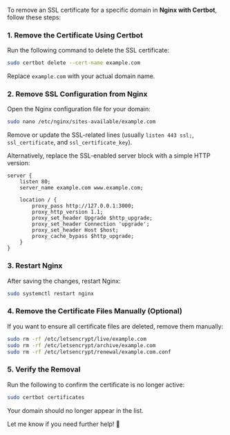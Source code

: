 To remove an SSL certificate for a specific domain in **Nginx with Certbot**, follow these steps:

### **1. Remove the Certificate Using Certbot**
Run the following command to delete the SSL certificate:
```bash
sudo certbot delete --cert-name example.com
```
Replace `example.com` with your actual domain name.

### **2. Remove SSL Configuration from Nginx**
Open the Nginx configuration file for your domain:
```bash
sudo nano /etc/nginx/sites-available/example.com
```
Remove or update the SSL-related lines (usually `listen 443 ssl;`, `ssl_certificate`, and `ssl_certificate_key`).

Alternatively, replace the SSL-enabled server block with a simple HTTP version:
```nginx
server {
    listen 80;
    server_name example.com www.example.com;

    location / {
        proxy_pass http://127.0.0.1:3000;
        proxy_http_version 1.1;
        proxy_set_header Upgrade $http_upgrade;
        proxy_set_header Connection 'upgrade';
        proxy_set_header Host $host;
        proxy_cache_bypass $http_upgrade;
    }
}
```

### **3. Restart Nginx**
After saving the changes, restart Nginx:
```bash
sudo systemctl restart nginx
```

### **4. Remove the Certificate Files Manually (Optional)**
If you want to ensure all certificate files are deleted, remove them manually:
```bash
sudo rm -rf /etc/letsencrypt/live/example.com
sudo rm -rf /etc/letsencrypt/archive/example.com
sudo rm -rf /etc/letsencrypt/renewal/example.com.conf
```

### **5. Verify the Removal**
Run the following to confirm the certificate is no longer active:
```bash
sudo certbot certificates
```
Your domain should no longer appear in the list.

Let me know if you need further help! 🚀
